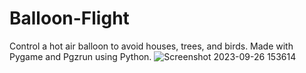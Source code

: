 # Balloon-Flight
Control a hot air balloon to avoid houses, trees, and birds. Made with Pygame and Pgzrun using Python.
![Screenshot 2023-09-26 153614](https://github.com/dylan-govend/Balloon-Flight/assets/134143760/176f2758-9bfa-4664-8197-218647972985)

